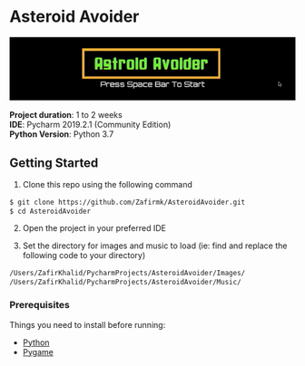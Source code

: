 # Asteroid Avoider

![Game Gif](https://github.com/Zafirmk/AsteroidAvoider/blob/master/Extras/AsteroidAvoiderGIF.gif)  

**Project duration**: 1 to 2 weeks  
**IDE**: Pycharm 2019.2.1 (Community Edition)  
**Python Version**: Python 3.7

## Getting Started

1. Clone this repo using the following command  
```
$ git clone https://github.com/Zafirmk/AsteroidAvoider.git
$ cd AsteroidAvoider
```
2. Open the project in your preferred IDE  

3. Set the directory for images and music to load (ie: find and replace the following code to your directory)
```
/Users/ZafirKhalid/PycharmProjects/AsteroidAvoider/Images/
/Users/ZafirKhalid/PycharmProjects/AsteroidAvoider/Music/
```

### Prerequisites
Things you need to install before running:
*  [Python](https://www.python.org/)
*  [Pygame](https://www.pygame.org/news)
